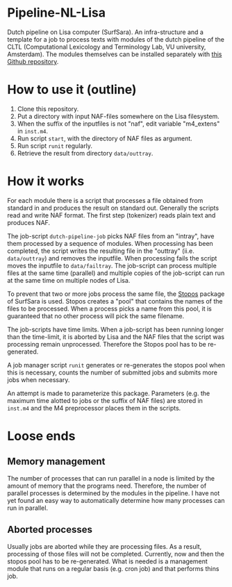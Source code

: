 Pipeline-NL-Lisa
================

Dutch pipeline on Lisa computer (SurfSara). An infra-structure and a
template for a job to process texts with modules of the dutch pipeline
of the CLTL (Computational Lexicology and Terminology Lab, VU
university, Amsterdam). The modules themselves can be installed
separately with [this Github repository](https://github.com/PaulHuygen/dutch-nlp-modules-on-Lisa).

# How to use it (outline)

1. Clone this repository.
2. Put a directory with input NAF-files somewhere on the Lisa filesystem.
3. When the suffix of the inputfiles is not "naf", edit variable
   "m4_extens" in `inst.m4`.    
4. Run script `start`, with the directory of NAF files as argument.
5. Run script `runit` regularly.
6. Retrieve the result from directory `data/outtray`.

# How it works

For each module there is a script that processes a file obtained from
standard in and produces the result on standard out. Generally the
scripts read and write NAF format. The first step (tokenizer) reads
plain text and produces NAF.

The job-script `dutch-pipeline-job` picks NAF files from an "intray",
have them processed by a sequence of modules. When processing has been
completed, the script writes the resulting file in the "outtray"
(ii.e. `data/outtray`) and removes the inputfile. When processing
fails the script moves the inputfile to `data/failtray`. The
job-script can process multiple files at the same time (parallel) and
multiple copies of the job-script can run at the same time on multiple
nodes of Lisa.

To prevent that two or more jobs process the same file,
the [Stopos](https://surfsara.nl/systems/lisa/software/stopos) package
of SurfSara is used. Stopos creates a "pool" that contains the names
of the files to be processed. When a process picks a name from this
pool, it is guaranteed that no other process will pick the same filename.

The job-scripts have time limits. When a job-script has been running
longer than the time-limit, it is aborted by Lisa and the NAF files that
the script was processing remain unprocessed. Therefore the Stopos
pool has to be re-generated. 

A job manager script `runit` generates or re-generates the stopos pool
when this is necessary, counts the number of submitted jobs and
submits more jobs when necessary.

An attempt is made to parameterize this package. Parameters (e.g. the
maximum time alotted to jobs or the suffix of NAF files) are stored in
`inst.m4` and the M4 preprocessor places them in the scripts. 


# Loose ends

## Memory management

The number of processes that can run parallel in a node is limited by
the amount of memory that the programs need. Therefore, the number of
parallel processes is determined by the modules in the pipeline. I
have not yet found an easy way to automatically determine how many
processes can run in parallel.

## Aborted processes

Usually jobs are aborted while they are processing files. As a result,
processing of those files will not be completed. Currently, now and
then the stopos pool has to be re-generated. What
is needed is a management module that runs on a regular basis
(e.g. cron job) and that performs thins job.

